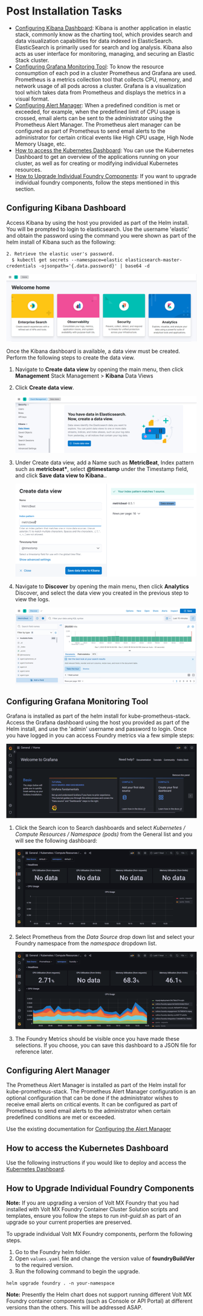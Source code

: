 Post Installation Tasks
=======================

*   [Configuring Kibana Dashboard](#configuring-kibana-dashboard): Kibana is another application in elastic stack, commonly know as the charting tool, which provides search and data visualization capabilities for data indexed in ElasticSearch. ElasticSearch is primarily used for search and log analysis. Kibana also acts as user interface for monitoring, managing, and securing an Elastic Stack cluster. 
*   [Configuring Grafana Monitoring Tool](#configuring-grafana-monitoring-tool): To know the resource consumption of each pod in a cluster Prometheus and Grafana are used. Prometheus is a metrics collection tool that collects CPU, memory, and network usage of all pods across a cluster. Grafana is a visualization tool which takes data from Prometheus and displays the metrics in a visual format.
*   [Configuring Alert Manager](#configuring-alert-manager): When a predefined condition is met or exceeded, for example, when the predefined limit of CPU usage is crossed, email alerts can be sent to the administrator using the Prometheus Alert Manager. The Prometheus alert manager can be configured as part of Prometheus to send email alerts to the administrator for certain critical events like High CPU usage, High Node Memory Usage, etc.
*   [How to access the Kubernetes Dashboard](#how-to-access-the-kubernetes-dashboard): You can use the Kubernetes Dashboard to get an overview of the applications running on your cluster, as well as for creating or modifying individual Kubernetes resources.
*   [How to Upgrade Individual Foundry Components](#how-to-upgrade-individual-foundry-components): If you want to upgrade individual foundry components, follow the steps mentioned in this section.

Configuring Kibana Dashboard
----------------------------

Access Kibana by using the host you provided as part of the Helm install. You will be prompted to login to elasticsearch. Use the username 'elastic' and obtain the password using the command you were shown as part of the helm install of Kibana such as the following:

```
2. Retrieve the elastic user's password.
  $ kubectl get secrets --namespace=elastic elasticsearch-master-credentials -ojsonpath='{.data.password}' | base64 -d
```

![](Resources/Images/Kibana1.png)

Once the Kibana dashboard is available, a data view must be created. Perform the following steps to create the data view.

1.  Navigate to **Create data view** by opening the main menu, then click **Management** Stack Management > **Kibana** Data Views
2. Click **Create data view**.
    
    ![](Resources/Images/Kibana2.png)
    
2.  Under Create data view, add a Name such as **MetricBeat**, Index pattern such as **metricbeat\***, 
select **@timestamp** under the Timestamp field, and click **Save data view to Kibana**..
    
    ![](Resources/Images/Kibana3.png)
    
6.  Navigate to **Discover** by opening the main menu, then click **Analytics** Discover, and select the data view you created in the previous step to view the logs. 
    
    ![](Resources/Images/Kibana4.png)
    

Configuring Grafana Monitoring Tool
-----------------------------------

Grafana is installed as part of the helm install for kube-prometheus-stack. Access the Grafana dashboard using the host you provided as part of the Helm install, and use the 'admin' username and password to login. Once you have logged in you can access Foundry metrics via a few simple steps:

![](Resources/Images/Grafana1.png)

1.  Click the Search icon to Search dashboards and select *Kubernetes / Compute Resources / Namespace (pods)* from the General list and you will see the following dashboard:
    
    ![](Resources/Images/Grafana2.png)
    
2.  Select Prometheus from the *Data Source* drop down list and select your Foundry namespace from the *namespace* dropdown list.
    
    ![](Resources/Images/Grafana3.png)
    
3.  The Foundry Metrics should be visible once you have made these selections. If you choose, you can save this dashboard to a JSON file for reference later.


Configuring Alert Manager
-------------------------

The Prometheus Alert Manager is installed as part of the Helm install for kube-prometheus-stack. The Prometheus Alert Manager configuration is an optional configuration that can be done if the administrator wishes to receive email alerts on critical events. It can be configured as part of Prometheus to send email alerts to the administrator when certain predefined conditions are met or exceeded. 

Use the existing documentation for [Configuring the Alert Manager](../../voltmxfoundry_containers_solution_on-prem/Content/Containers_Solution_PostInstallation.md#configuring-alert-manager)


How to access the Kubernetes Dashboard
--------------------------------------

Use the following instructions if you would like to deploy and access the 
[Kubernetes Dashboard](https://github.com/kubernetes/dashboard#kubernetes-dashboard).


How to Upgrade Individual Foundry Components
-------------------------------------------

**Note:** If you are upgrading a version of Volt MX Foundry that you had installed with Volt MX Foundry Container Cluster Solution scripts and templates, ensure you follow the steps to run *init-guid.sh* as part of an upgrade so your current properties are preserved.

To upgrade individual Volt MX Foundry components, perform the following steps.

1.  Go to the Foundry helm folder.
2.  Open `values.yaml` file and change the version value of **foundryBuildVer** to the required version.
3.  Run the following command to begin the upgrade.
```
helm upgrade foundry . -n your-namespace
```
**Note:** Presently the Helm chart does not support running different Volt MX Foundry container components (such as Console or API Portal) at different versions than the others. This will be addressed ASAP.